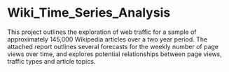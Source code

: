 # Wiki_Time_Series_Analysis
This project outlines the exploration of web traffic for a sample of approximately 145,000 Wikipedia articles over a two year period. The attached report outlines several forecasts for the weekly number of page views over time, and explores potential relationships between page views, traffic types and article topics.
